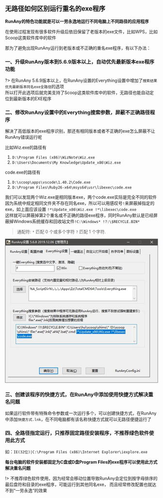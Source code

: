 ## 无路径如何区别运行重名的exe程序

**RunAny的特色功能就是可以一劳永逸地运行不同电脑上不同路径的应用程序**

在使用过程发现有很多软件升级后依旧保留了老版本的exe文件，比如WPS，比如Scoop这类软件库中的软件

那为了避免出现RunAny运行到老版本或不正确的重名exe程序，有以下办法：

### 一、升级RunAny版本到5.6.9版本以上，自动优先最新版本exe程序功能

?> 在RunAny 5.6.9版本以上，在RunAny设置的Everything设置中增加了`搜索结果优先最新版本同名exe全路径`的选项  
所以打开此选项后就完美支持了Scoop这类软件库中的软件，无路径也能自动定位到最新版本的EXE程序

### 二、修改RunAny设置中的Everything搜索参数，屏蔽不正确路径程序

解决了高低版本的exe程序识别，那还有相同版本或者不正确的exe怎么屏蔽不让RunAny错误运行呢

比如Wiz.exe的路径有  
1. `D:\Program Files (x86)\WizNote\Wiz.exe`
2. `D:\Users\Documents\My Knowledge\Update_x86\Wiz.exe`

code.exe的路径有  
1. `D:\scoop\apps\vscode\1.40.2\Code.exe`
2. `D:\Program Files\Ruby26-x64\msys64\usr\libexec\code.exe`

我们可以发现两个Wiz.exe是相同版本exe，两个code.exe实际是完全不同的软件  
因为系统中规定相同文件夹不存在同名exe，所以可以用感叹号`!`来屏蔽掉指定的exe，如上面应该设置
`!*\Update_x86\Wiz.exe !*\libexec\code.exe`  
这样就可以屏蔽掉第2个重名或不正确的路径exe程序，同时RunAny默认是已经屏蔽掉Windows系统缓存和回收站文件`!C:\Windows* !?:\$RECYCLE.BIN*`

> 通配符: `*` 匹配 0 个或多个字符  `?` 匹配 1 个字符.

![RunAny的Everything设置](../assets/images/RunAny的Everything设置.jpg)

### 三、创建该程序的快捷方式，在RunAny中添加使用快捷方式解决重名问题

如果运行软件带有特殊命令参数或一次运行多个，可以创建快捷方式，在RunAny中添加`快捷方式.lnk`，在不同电脑都有该名称快捷方式就可以无路径便捷运行了

### 四、全路径指定运行，只推荐固定路径安装程序，不推荐绿色软件使用此方式

如：`IE(32位)|C:\Program Files (x86)\Internet Explorer\iexplore.exe`

**每台电脑的软件安装都固定为C盘或D盘Program Files的exe程序可以使用此方式解决重名问题**  

!> 不推荐绿色软件使用，因为经常会移动位置导致RunAny会定位到按字母排序的最后盘符和目录的exe程序，可能运行到其他同名exe，
而且经常修改配置也就达不到“一劳永逸”的效果
